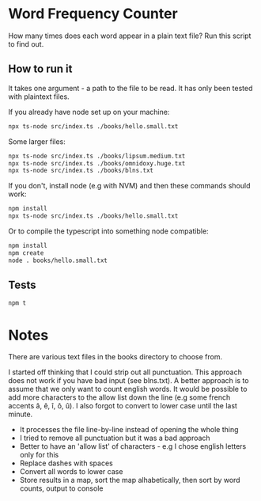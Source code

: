 # Word Frequency Counter

How many times does each word appear in a plain text file? Run this script to find out.

## How to run it

It takes one argument - a path to the file to be read. It has only been tested with plaintext files.

If you already have node set up on your machine:

```bash
npx ts-node src/index.ts ./books/hello.small.txt
```

Some larger files:

```bash
npx ts-node src/index.ts ./books/lipsum.medium.txt
npx ts-node src/index.ts ./books/omnidoxy.huge.txt
npx ts-node src/index.ts ./books/blns.txt
```

If you don't, install node (e.g with NVM) and then these commands should work:

```bash
npm install
npx ts-node src/index.ts ./books/hello.small.txt
```

Or to compile the typescript into something node compatible:

```bash
npm install
npm create
node . books/hello.small.txt
```

## Tests

```bash
npm t
```

# Notes

There are various text files in the books directory to choose from.

I started off thinking that I could strip out all punctuation. This approach does not work if you have bad input (see blns.txt). A better approach is to assume that we only want to count english words. It would be possible to add more characters to the allow list down the line (e.g some french accents â, ê, î, ô, û). I also forgot to convert to lower case until the last minute.

 - It processes the file line-by-line instead of opening the whole thing
 - I tried to remove all punctuation but it was a bad approach
 - Better to have an 'allow list' of characters - e.g I chose english letters only for this
 - Replace dashes with spaces
 - Convert all words to lower case
 - Store results in a map, sort the map alhabetically, then sort by word counts, output to console
 